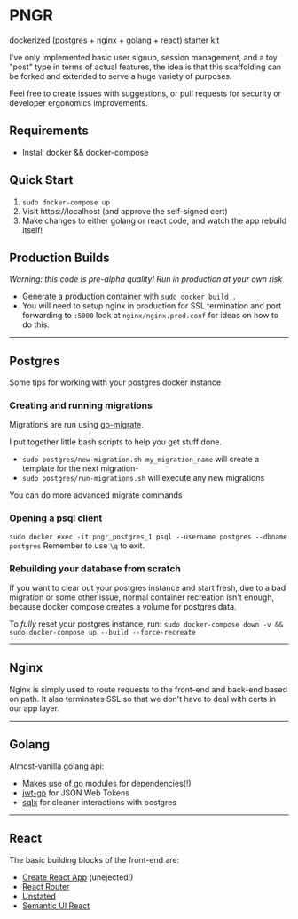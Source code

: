 # PNGR
dockerized (postgres + nginx + golang + react) starter kit

I've only implemented basic user signup, session management, and a toy "post" type in terms of actual features, the idea is that this scaffolding can be forked and extended to serve a huge variety of purposes.

Feel free to create issues with suggestions, or pull requests for security or developer ergonomics improvements.

## Requirements
- Install docker && docker-compose

## Quick Start
1) `sudo docker-compose up`
2) Visit https://localhost (and approve the self-signed cert)
3) Make changes to either golang or react code, and watch the app rebuild itself!

## Production Builds
*Warning: this code is pre-alpha quality! Run in production at your own risk*

- Generate a production container with `sudo docker build .` 
- You will need to setup nginx in production for SSL termination and port forwarding to `:5000` look at `nginx/nginx.prod.conf` for ideas on how to do this.

--- 

## Postgres
Some tips for working with your postgres docker instance

### Creating and running migrations
Migrations are run using [go-migrate](https://github.com/golang-migrate/migrate).

I put together little bash scripts to help you get stuff done.
- `sudo postgres/new-migration.sh my_migration_name` will create a template for the next migration-
- `sudo postgres/run-migrations.sh` will execute any new migrations 

You can do more advanced migrate commands 

### Opening a psql client
`sudo docker exec -it pngr_postgres_1 psql --username postgres --dbname postgres`
Remember to use `\q` to exit.

### Rebuilding your database from scratch
If you want to clear out your postgres instance and start fresh, due to a bad migration or some other issue, normal container recreation isn't enough, because docker compose creates a volume for postgres data.

To *fully* reset your postgres instance, run:
`sudo docker-compose down -v && sudo docker-compose up --build --force-recreate`

--- 

## Nginx
Nginx is simply used to route requests to the front-end and back-end based on path.
It also terminates SSL so that we don't have to deal with certs in our app layer.

--- 

## Golang
Almost-vanilla golang api:
- Makes use of go modules for dependencies(!)
- [jwt-gp](github.com/dgrijalva/jwt-go) for JSON Web Tokens
- [sqlx](https://github.com/jmoiron/sqlx) for cleaner interactions with postgres

--- 

## React
The basic building blocks of the front-end are:
- [Create React App](https://github.com/facebookincubator/create-react-app) (unejected!)
- [React Router](https://github.com/ReactTraining/react-router)
- [Unstated](https://github.com/jamiebuilds/unstated)
- [Semantic UI React](https://react.semantic-ui.com/)

